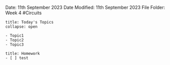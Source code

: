 Date: 11th September 2023
Date Modified: 11th September 2023
File Folder: Week 4
#Circuits

```ad-abstract
title: Today's Topics
collapse: open

- Topic1
- Topic2
- Topic3

```

```ad-note
title: Homework
- [ ] test
```

